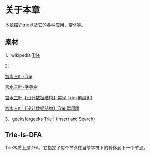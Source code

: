 # 关于本章

本章描述trie以及它的各种应用，变体等。

## 素材

1、wikipedia [Trie](https://en.wikipedia.org/wiki/Trie) 

2、

[宫水三叶-Trie](https://mp.weixin.qq.com/mp/appmsgalbum?__biz=MzU4NDE3MTEyMA==&action=getalbum&album_id=2049538161285955584&scene=173&from_msgid=2247488490&from_itemidx=1&count=3&nolastread=1#wechat_redirect) 

[宫水三叶-字典树](https://mp.weixin.qq.com/mp/appmsgalbum?__biz=MzU4NDE3MTEyMA==&action=getalbum&album_id=2049538161051074564&scene=173&from_msgid=2247488490&from_itemidx=1&count=3&nolastread=1#wechat_redirect)

[宫水三叶【设计数据结构】实现 Trie (前缀树)](https://mp.weixin.qq.com/s/DBTQyNYsEgmN0Vb5fbolUg)

[宫水三叶【设计数据结构】Trie 运用题](https://mp.weixin.qq.com/s/TPVBlNBLlUpQKXK_XkR-3Q)

3、geeksforgeeks [Trie | (Insert and Search)](https://www.geeksforgeeks.org/tag/trie/) 



## Trie-is-DFA

Trie本质上是DFA，它指定了每个节点在当前字符下的转移到下一个节点。
